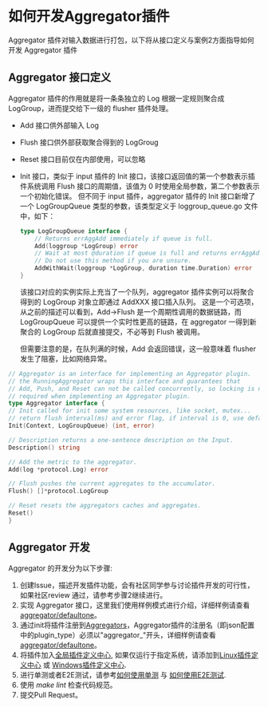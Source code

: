 # 如何开发Aggregator插件
Aggregator 插件对输入数据进行打包，以下将从接口定义与案例2方面指导如何开发 Aggregator 插件

## Aggregator 接口定义

Aggregator 插件的作用就是将一条条独立的 Log 根据一定规则聚合成 LogGroup，进而提交给下一级的 flusher 插件处理。

- Add 接口供外部输入 Log
- Flush 接口供外部获取聚合得到的 LogGroug
- Reset 接口目前仅在内部使用，可以忽略 
- Init 接口，类似于 input 插件的 Init 接口，该接口返回值的第一个参数表示插件系统调用 Flush 接口的周期值，该值为 0 时使用全局参数，第二个参数表示一个初始化错误。 但不同于 input 插件，aggregator 插件的 Init 接口新增了一个 LogGroupQueue 类型的参数，该类型定义于 loggroup_queue.go 文件中，如下：
    ```go
    type LogGroupQueue interface {
        // Returns errAggAdd immediately if queue is full.
        Add(loggroup *LogGroup) error
        // Wait at most @duration if queue is full and returns errAggAdd if timeout.
        // Do not use this method if you are unsure.
        AddWithWait(loggroup *LogGroup, duration time.Duration) error
    }
    ```
  该接口对应的实例实际上充当了一个队列，aggregator 插件实例可以将聚合得到的 LogGroup 对象立即通过 AddXXX 接口插入队列。 这是一个可选项，从之前的描述可以看到，Add->Flush 是一个周期性调用的数据链路，而 LogGroupQueue 可以提供一个实时性更高的链路，在 aggregator 一得到新聚合的 LogGroup 后就直接提交，不必等到 Flush 被调用。

    但需要注意的是，在队列满的时候，Add 会返回错误，这一般意味着 flusher 发生了阻塞，比如网络异常。

```go
// Aggregator is an interface for implementing an Aggregator plugin.
// the RunningAggregator wraps this interface and guarantees that
// Add, Push, and Reset can not be called concurrently, so locking is not
// required when implementing an Aggregator plugin.
type Aggregator interface {
// Init called for init some system resources, like socket, mutex...
// return flush interval(ms) and error flag, if interval is 0, use default interval
Init(Context, LogGroupQueue) (int, error)

// Description returns a one-sentence description on the Input.
Description() string

// Add the metric to the aggregator.
Add(log *protocol.Log) error

// Flush pushes the current aggregates to the accumulator.
Flush() []*protocol.LogGroup

// Reset resets the aggregators caches and aggregates.
Reset()
}
```

## Aggregator 开发

Aggregator 的开发分为以下步骤:
1. 创建Issue，描述开发插件功能，会有社区同学参与讨论插件开发的可行性，如果社区review 通过，请参考步骤2继续进行。
2. 实现 Aggregator 接口，这里我们使用样例模式进行介绍，详细样例请查看[aggregator/defaultone](../../../plugins/aggregator/defaultone/aggregator_default.go)。
3. 通过init将插件注册到[Aggregators](../../../plugin.go)，Aggregator插件的注册名（即json配置中的plugin_type）必须以"aggregator_"开头，详细样例请查看[aggregator/defaultone](../../../plugins/aggregator/defaultone/aggregator_default.go)。
4. 将插件加入[全局插件定义中心](../../../plugins/all/all.go), 如果仅运行于指定系统，请添加到[Linux插件定义中心](../../../plugins/all/all_linux.go) 或 [Windows插件定义中心](../../../plugins/all/all_windows.go).
5. 进行单测或者E2E测试，请参考[如何使用单测](./How-to-write-unit-test.md) 与 [如何使用E2E测试](../../../test/README.md).
6. 使用 *make lint* 检查代码规范。
7. 提交Pull Request。
